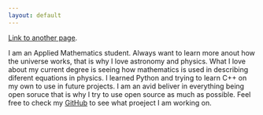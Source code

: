 ```yaml
---
layout: default
---
```


[Link to another page](./blog.html).


I am an Applied Mathematics student. Always want to learn more anout how the universe works, that is why I love astronomy and physics. What I love about my current degree is seeing how mathematics is used in describing diferent equations in physics. I learned Python and trying to learn C++ on my own to use in future projects. I am an avid beliver in everything being open soruce that is why I try to use open source as much as possible. Feel free to check my [GitHub](https://github.com/ditmarhalla) to see what proeject I am working on.
